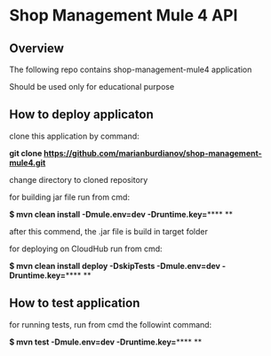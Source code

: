 # Shop Management Mule 4 API

## Overview

The following repo contains shop-management-mule4 application

Should be used only for educational purpose

## How to deploy applicaton

clone this application by command:

**git clone https://github.com/marianburdianov/shop-management-mule4.git**

change directory to cloned repository

for building jar file run from cmd:

**$ mvn clean install -Dmule.env=dev -Druntime.key=****** **

after this commend, the .jar file is build in target folder

for deploying on CloudHub run from cmd:

**$ mvn clean install deploy -DskipTests -Dmule.env=dev -Druntime.key=******  **

## How to test application

for running tests, run from cmd the followint command:

**$ mvn test -Dmule.env=dev -Druntime.key=******  **
 